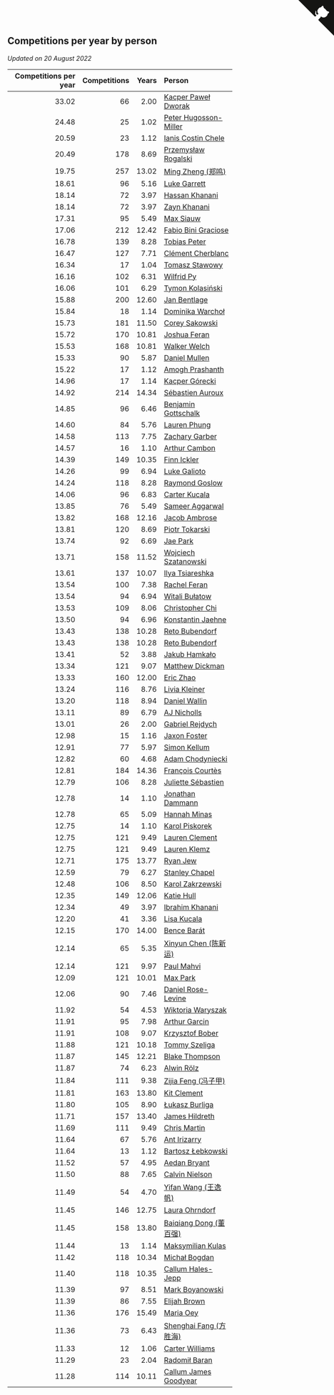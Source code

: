 ## Competitions per year by person

*Updated on 20 August 2022*

| Competitions per year | Competitions | Years | Person |
| ---: | ---: | ---: | :--- |
| 33.02 | 66 | 2.00 | [Kacper Paweł Dworak](https://www.worldcubeassociation.org/persons/2020DWOR01) |
| 24.48 | 25 | 1.02 | [Peter Hugosson-Miller](https://www.worldcubeassociation.org/persons/2021HUGO01) |
| 20.59 | 23 | 1.12 | [Ianis Costin Chele](https://www.worldcubeassociation.org/persons/2021CHEL01) |
| 20.49 | 178 | 8.69 | [Przemysław Rogalski](https://www.worldcubeassociation.org/persons/2013ROGA02) |
| 19.75 | 257 | 13.02 | [Ming Zheng (郑鸣)](https://www.worldcubeassociation.org/persons/2009ZHEN11) |
| 18.61 | 96 | 5.16 | [Luke Garrett](https://www.worldcubeassociation.org/persons/2017GARR05) |
| 18.14 | 72 | 3.97 | [Hassan Khanani](https://www.worldcubeassociation.org/persons/2018KHAN26) |
| 18.14 | 72 | 3.97 | [Zayn Khanani](https://www.worldcubeassociation.org/persons/2018KHAN28) |
| 17.31 | 95 | 5.49 | [Max Siauw](https://www.worldcubeassociation.org/persons/2017SIAU02) |
| 17.06 | 212 | 12.42 | [Fabio Bini Graciose](https://www.worldcubeassociation.org/persons/2010GRAC02) |
| 16.78 | 139 | 8.28 | [Tobias Peter](https://www.worldcubeassociation.org/persons/2014PETE03) |
| 16.47 | 127 | 7.71 | [Clément Cherblanc](https://www.worldcubeassociation.org/persons/2014CHER05) |
| 16.34 | 17 | 1.04 | [Tomasz Stawowy](https://www.worldcubeassociation.org/persons/2021STAW01) |
| 16.16 | 102 | 6.31 | [Wilfrid Py](https://www.worldcubeassociation.org/persons/2016PYWI01) |
| 16.06 | 101 | 6.29 | [Tymon Kolasiński](https://www.worldcubeassociation.org/persons/2016KOLA02) |
| 15.88 | 200 | 12.60 | [Jan Bentlage](https://www.worldcubeassociation.org/persons/2010BENT01) |
| 15.84 | 18 | 1.14 | [Dominika Warchoł](https://www.worldcubeassociation.org/persons/2021WARC01) |
| 15.73 | 181 | 11.50 | [Corey Sakowski](https://www.worldcubeassociation.org/persons/2011SAKO01) |
| 15.72 | 170 | 10.81 | [Joshua Feran](https://www.worldcubeassociation.org/persons/2011FERA01) |
| 15.53 | 168 | 10.81 | [Walker Welch](https://www.worldcubeassociation.org/persons/2011WELC01) |
| 15.33 | 90 | 5.87 | [Daniel Mullen](https://www.worldcubeassociation.org/persons/2016MULL04) |
| 15.22 | 17 | 1.12 | [Amogh Prashanth](https://www.worldcubeassociation.org/persons/2021PRAS01) |
| 14.96 | 17 | 1.14 | [Kacper Górecki](https://www.worldcubeassociation.org/persons/2021GORE01) |
| 14.92 | 214 | 14.34 | [Sébastien Auroux](https://www.worldcubeassociation.org/persons/2008AURO01) |
| 14.85 | 96 | 6.46 | [Benjamin Gottschalk](https://www.worldcubeassociation.org/persons/2016GOTT01) |
| 14.60 | 84 | 5.76 | [Lauren Phung](https://www.worldcubeassociation.org/persons/2016PHUN02) |
| 14.58 | 113 | 7.75 | [Zachary Garber](https://www.worldcubeassociation.org/persons/2014GARB01) |
| 14.57 | 16 | 1.10 | [Arthur Cambon](https://www.worldcubeassociation.org/persons/2021CAMB01) |
| 14.39 | 149 | 10.35 | [Finn Ickler](https://www.worldcubeassociation.org/persons/2012ICKL01) |
| 14.26 | 99 | 6.94 | [Luke Galioto](https://www.worldcubeassociation.org/persons/2015GALI02) |
| 14.24 | 118 | 8.28 | [Raymond Goslow](https://www.worldcubeassociation.org/persons/2014GOSL01) |
| 14.06 | 96 | 6.83 | [Carter Kucala](https://www.worldcubeassociation.org/persons/2015KUCA01) |
| 13.85 | 76 | 5.49 | [Sameer Aggarwal](https://www.worldcubeassociation.org/persons/2017AGGA01) |
| 13.82 | 168 | 12.16 | [Jacob Ambrose](https://www.worldcubeassociation.org/persons/2010AMBR01) |
| 13.81 | 120 | 8.69 | [Piotr Tokarski](https://www.worldcubeassociation.org/persons/2013TOKA01) |
| 13.74 | 92 | 6.69 | [Jae Park](https://www.worldcubeassociation.org/persons/2015PARK24) |
| 13.71 | 158 | 11.52 | [Wojciech Szatanowski](https://www.worldcubeassociation.org/persons/2011SZAT01) |
| 13.61 | 137 | 10.07 | [Ilya Tsiareshka](https://www.worldcubeassociation.org/persons/2012TERE01) |
| 13.54 | 100 | 7.38 | [Rachel Feran](https://www.worldcubeassociation.org/persons/2015FERA01) |
| 13.54 | 94 | 6.94 | [Witali Bułatow](https://www.worldcubeassociation.org/persons/2015BUAT01) |
| 13.53 | 109 | 8.06 | [Christopher Chi](https://www.worldcubeassociation.org/persons/2014CHIC01) |
| 13.50 | 94 | 6.96 | [Konstantin Jaehne](https://www.worldcubeassociation.org/persons/2015JAEH01) |
| 13.43 | 138 | 10.28 | [Reto Bubendorf](https://www.worldcubeassociation.org/persons/2012BUBE01) |
| 13.43 | 138 | 10.28 | [Reto Bubendorf](https://www.worldcubeassociation.org/persons/2012BUBE01) |
| 13.41 | 52 | 3.88 | [Jakub Hamkało](https://www.worldcubeassociation.org/persons/2018HAMK01) |
| 13.34 | 121 | 9.07 | [Matthew Dickman](https://www.worldcubeassociation.org/persons/2013DICK01) |
| 13.33 | 160 | 12.00 | [Eric Zhao](https://www.worldcubeassociation.org/persons/2010ZHAO19) |
| 13.24 | 116 | 8.76 | [Livia Kleiner](https://www.worldcubeassociation.org/persons/2013KLEI03) |
| 13.20 | 118 | 8.94 | [Daniel Wallin](https://www.worldcubeassociation.org/persons/2013WALL03) |
| 13.11 | 89 | 6.79 | [AJ Nicholls](https://www.worldcubeassociation.org/persons/2015NICH04) |
| 13.01 | 26 | 2.00 | [Gabriel Rejdych](https://www.worldcubeassociation.org/persons/2020REJD01) |
| 12.98 | 15 | 1.16 | [Jaxon Foster](https://www.worldcubeassociation.org/persons/2021FOST01) |
| 12.91 | 77 | 5.97 | [Simon Kellum](https://www.worldcubeassociation.org/persons/2016KELL12) |
| 12.82 | 60 | 4.68 | [Adam Chodyniecki](https://www.worldcubeassociation.org/persons/2017CHOD02) |
| 12.81 | 184 | 14.36 | [François Courtès](https://www.worldcubeassociation.org/persons/2008COUR01) |
| 12.79 | 106 | 8.28 | [Juliette Sébastien](https://www.worldcubeassociation.org/persons/2014SEBA01) |
| 12.78 | 14 | 1.10 | [Jonathan Dammann](https://www.worldcubeassociation.org/persons/2021DAMM01) |
| 12.78 | 65 | 5.09 | [Hannah Minas](https://www.worldcubeassociation.org/persons/2017MINA04) |
| 12.75 | 14 | 1.10 | [Karol Piskorek](https://www.worldcubeassociation.org/persons/2021PISK01) |
| 12.75 | 121 | 9.49 | [Lauren Clement](https://www.worldcubeassociation.org/persons/2013KLEM01) |
| 12.75 | 121 | 9.49 | [Lauren Klemz](https://www.worldcubeassociation.org/persons/2013KLEM01) |
| 12.71 | 175 | 13.77 | [Ryan Jew](https://www.worldcubeassociation.org/persons/2008JEWR01) |
| 12.59 | 79 | 6.27 | [Stanley Chapel](https://www.worldcubeassociation.org/persons/2016CHAP04) |
| 12.48 | 106 | 8.50 | [Karol Zakrzewski](https://www.worldcubeassociation.org/persons/2014ZAKR01) |
| 12.35 | 149 | 12.06 | [Katie Hull](https://www.worldcubeassociation.org/persons/2010HULL01) |
| 12.34 | 49 | 3.97 | [Ibrahim Khanani](https://www.worldcubeassociation.org/persons/2018KHAN27) |
| 12.20 | 41 | 3.36 | [Lisa Kucala](https://www.worldcubeassociation.org/persons/2019KUCA01) |
| 12.15 | 170 | 14.00 | [Bence Barát](https://www.worldcubeassociation.org/persons/2008BARA01) |
| 12.14 | 65 | 5.35 | [Xinyun Chen (陈新运)](https://www.worldcubeassociation.org/persons/2017CHEN36) |
| 12.14 | 121 | 9.97 | [Paul Mahvi](https://www.worldcubeassociation.org/persons/2012MAHV01) |
| 12.09 | 121 | 10.01 | [Max Park](https://www.worldcubeassociation.org/persons/2012PARK03) |
| 12.06 | 90 | 7.46 | [Daniel Rose-Levine](https://www.worldcubeassociation.org/persons/2015ROSE01) |
| 11.92 | 54 | 4.53 | [Wiktoria Waryszak](https://www.worldcubeassociation.org/persons/2018WARY01) |
| 11.91 | 95 | 7.98 | [Arthur Garcin](https://www.worldcubeassociation.org/persons/2014GARC27) |
| 11.91 | 108 | 9.07 | [Krzysztof Bober](https://www.worldcubeassociation.org/persons/2013BOBE01) |
| 11.88 | 121 | 10.18 | [Tommy Szeliga](https://www.worldcubeassociation.org/persons/2012SZEL01) |
| 11.87 | 145 | 12.21 | [Blake Thompson](https://www.worldcubeassociation.org/persons/2010THOM03) |
| 11.87 | 74 | 6.23 | [Alwin Rölz](https://www.worldcubeassociation.org/persons/2016ROLZ01) |
| 11.84 | 111 | 9.38 | [Zijia Feng (冯子甲)](https://www.worldcubeassociation.org/persons/2013FENG02) |
| 11.81 | 163 | 13.80 | [Kit Clement](https://www.worldcubeassociation.org/persons/2008CLEM01) |
| 11.80 | 105 | 8.90 | [Łukasz Burliga](https://www.worldcubeassociation.org/persons/2013BURL01) |
| 11.71 | 157 | 13.40 | [James Hildreth](https://www.worldcubeassociation.org/persons/2009HILD01) |
| 11.69 | 111 | 9.49 | [Chris Martin](https://www.worldcubeassociation.org/persons/2013MART03) |
| 11.64 | 67 | 5.76 | [Ant Irizarry](https://www.worldcubeassociation.org/persons/2016IRIZ02) |
| 11.64 | 13 | 1.12 | [Bartosz Łebkowski](https://www.worldcubeassociation.org/persons/2021LEBK01) |
| 11.52 | 57 | 4.95 | [Aedan Bryant](https://www.worldcubeassociation.org/persons/2017BRYA06) |
| 11.50 | 88 | 7.65 | [Calvin Nielson](https://www.worldcubeassociation.org/persons/2014NIEL03) |
| 11.49 | 54 | 4.70 | [Yifan Wang (王逸帆)](https://www.worldcubeassociation.org/persons/2017WANY29) |
| 11.45 | 146 | 12.75 | [Laura Ohrndorf](https://www.worldcubeassociation.org/persons/2009OHRN01) |
| 11.45 | 158 | 13.80 | [Baiqiang Dong (董百强)](https://www.worldcubeassociation.org/persons/2008DONG06) |
| 11.44 | 13 | 1.14 | [Maksymilian Kulas](https://www.worldcubeassociation.org/persons/2021KULA02) |
| 11.42 | 118 | 10.34 | [Michał Bogdan](https://www.worldcubeassociation.org/persons/2012BOGD01) |
| 11.40 | 118 | 10.35 | [Callum Hales-Jepp](https://www.worldcubeassociation.org/persons/2012HALE01) |
| 11.39 | 97 | 8.51 | [Mark Boyanowski](https://www.worldcubeassociation.org/persons/2014BOYA01) |
| 11.39 | 86 | 7.55 | [Elijah Brown](https://www.worldcubeassociation.org/persons/2015BROW03) |
| 11.36 | 176 | 15.49 | [Maria Oey](https://www.worldcubeassociation.org/persons/2007OEYM01) |
| 11.36 | 73 | 6.43 | [Shenghai Fang (方胜海)](https://www.worldcubeassociation.org/persons/2016FANG01) |
| 11.33 | 12 | 1.06 | [Carter Williams](https://www.worldcubeassociation.org/persons/2021WILL06) |
| 11.29 | 23 | 2.04 | [Radomił Baran](https://www.worldcubeassociation.org/persons/2020BARA02) |
| 11.28 | 114 | 10.11 | [Callum James Goodyear](https://www.worldcubeassociation.org/persons/2012GOOD02) |


<a href="https://github.com/jonatanklosko/wca_statistics" class="github-corner" aria-label="View source on Github"><svg width="80" height="80" viewBox="0 0 250 250" style="fill:#151513; color:#fff; position: absolute; top: 0; border: 0; right: 0;" aria-hidden="true"><path d="M0,0 L115,115 L130,115 L142,142 L250,250 L250,0 Z"></path><path d="M128.3,109.0 C113.8,99.7 119.0,89.6 119.0,89.6 C122.0,82.7 120.5,78.6 120.5,78.6 C119.2,72.0 123.4,76.3 123.4,76.3 C127.3,80.9 125.5,87.3 125.5,87.3 C122.9,97.6 130.6,101.9 134.4,103.2" fill="currentColor" style="transform-origin: 130px 106px;" class="octo-arm"></path><path d="M115.0,115.0 C114.9,115.1 118.7,116.5 119.8,115.4 L133.7,101.6 C136.9,99.2 139.9,98.4 142.2,98.6 C133.8,88.0 127.5,74.4 143.8,58.0 C148.5,53.4 154.0,51.2 159.7,51.0 C160.3,49.4 163.2,43.6 171.4,40.1 C171.4,40.1 176.1,42.5 178.8,56.2 C183.1,58.6 187.2,61.8 190.9,65.4 C194.5,69.0 197.7,73.2 200.1,77.6 C213.8,80.2 216.3,84.9 216.3,84.9 C212.7,93.1 206.9,96.0 205.4,96.6 C205.1,102.4 203.0,107.8 198.3,112.5 C181.9,128.9 168.3,122.5 157.7,114.1 C157.9,116.9 156.7,120.9 152.7,124.9 L141.0,136.5 C139.8,137.7 141.6,141.9 141.8,141.8 Z" fill="currentColor" class="octo-body"></path></svg></a><style>.github-corner:hover .octo-arm{animation:octocat-wave 560ms ease-in-out}@keyframes octocat-wave{0%,100%{transform:rotate(0)}20%,60%{transform:rotate(-25deg)}40%,80%{transform:rotate(10deg)}}@media (max-width:500px){.github-corner:hover .octo-arm{animation:none}.github-corner .octo-arm{animation:octocat-wave 560ms ease-in-out}}</style>
